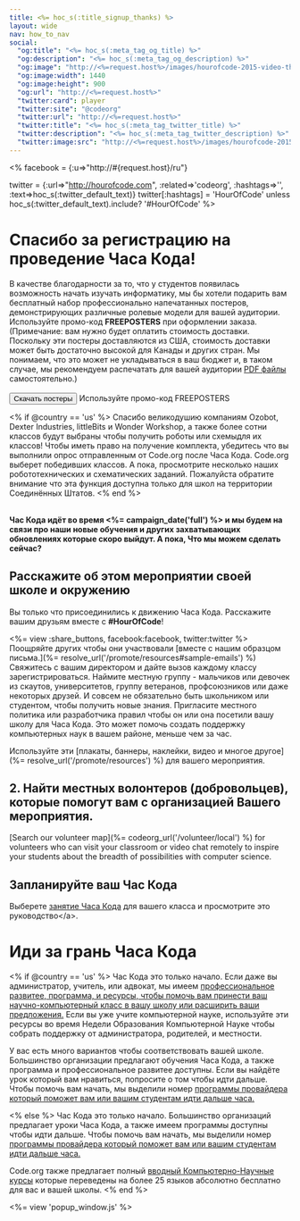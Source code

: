 ```yaml
---
title: <%= hoc_s(:title_signup_thanks) %>
layout: wide
nav: how_to_nav
social:
  "og:title": "<%= hoc_s(:meta_tag_og_title) %>"
  "og:description": "<%= hoc_s(:meta_tag_og_description) %>"
  "og:image": "http://<%=request.host%>/images/hourofcode-2015-video-thumbnail.png"
  "og:image:width": 1440
  "og:image:height": 900
  "og:url": "http://<%=request.host%>"
  "twitter:card": player
  "twitter:site": "@codeorg"
  "twitter:url": "http://<%=request.host%>"
  "twitter:title": "<%= hoc_s(:meta_tag_twitter_title) %>"
  "twitter:description": "<%= hoc_s(:meta_tag_twitter_description) %>"
  "twitter:image:src": "http://<%=request.host%>/images/hourofcode-2015-video-thumbnail.png"
---
```

<% facebook = {:u=>"http://#{request.host}/ru"}

twitter = {:url=>"http://hourofcode.com", :related=>'codeorg', :hashtags=>'', :text=>hoc_s(:twitter_default_text)} twitter[:hashtags] = 'HourOfCode' unless hoc_s(:twitter_default_text).include? '#HourOfCode' %>

# Спасибо за регистрацию на проведение Часа Кода!

В качестве благодарности за то, что у студентов появилась возможность начать изучать информатику, мы бы хотели подарить вам бесплатный набор профессионально напечатанных постеров, демонстрирующих различные ролевые модели для вашей аудитории. Используйте промо-код **FREEPOSTERS** при оформлении заказа. (Примечание: вам нужно будет оплатить стоимость доставки. Поскольку эти постеры доставляются из США, стоимость доставки может быть достаточно высокой для Канады и других стран. Мы понимаем, что это может не укладываться в ваш бюджет и, в таком случае, мы рекомендуем распечатать для вашей аудитории [PDF файлы](https://code.org/inspire) самостоятельно.)  
<br /> [<button>Скачать постеры</button>](https://store.code.org/products/code-org-posters-set-of-12) Используйте промо-код FREEPOSTERS

<% if @country == 'us' %> Спасибо великодушию компаниям Ozobot, Dexter Industries, littleBits и Wonder Workshop, а также более сотни классов будут выбраны чтобы получить роботы или схемыдля их классов! Чтобы иметь право на получение комплекта, убедитесь что вы выполнили опрос отправленным от Code.org после Часа Кода. Code.org выберет победивших классов. А пока, просмотрите несколько наших робототехнических и схематических заданий. Пожалуйста обратите внимание что эта функция доступна только для школ на территории Соединённых Штатов. <% end %>

<br /> **Час Кода идёт во время <%= campaign_date('full') %> и мы будем на связи про наши новые обучения и других захватывающих обновлениях которые скоро выйдут. А пока, Что мы можем сделать сейчас?**

## Расскажите об этом мероприятии своей школе и окружению

Вы только что присоединились к движению Часа Кода. Расскажите вашим друзьям вместе с **#HourOfCode**!

<%= view :share_buttons, facebook:facebook, twitter:twitter %> <br /> Поощряйте других чтобы они участвовали [вместе с нашим образцом письма.](%= resolve_url('/promote/resources#sample-emails') %) Свяжитесь с вашим директором и дайте вызов каждому классу зарегистрироваться. Наймите местную группу - мальчиков или девочек из скаутов, университетов, группу ветеранов, профсоюзников или даже некоторых друзей. И совсем не обязательно быть школьником или студентом, чтобы получить новые знания. Пригласите местного политика или разработчика правил чтобы он или она посетили вашу школу для Часа Кода. Это может помочь создать поддержку компьютерных наук в вашем районе, меньше чем за час.

Используйте эти [плакаты, баннеры, наклейки, видео и многое другое](%= resolve_url('/promote/resources') %) для вашего мероприятия.

## 2. Найти местных волонтеров (добровольцев), которые помогут вам с организацией Вашего мероприятия.

[Search our volunteer map](%= codeorg_url('/volunteer/local') %) for volunteers who can visit your classroom or video chat remotely to inspire your students about the breadth of possibilities with computer science.

## Запланируйте ваш Час Кода

Выберете [занятие Часа Кода](https://hourofcode.com/learn) для вашего класса и просмотрите это руководство</а>.</p> 

# Иди за грань Часа Кода

<% if @country == 'us' %> Час Кода это только начало. Если даже вы администратор, учитель, или адвокат, мы имеем [ профессиональное развитее, программа, и ресурсы, чтобы помочь вам принести ваш научно-компьютерный класс в вашу школу или расширить ваши предложения.](https://code.org/yourschool) Если вы уже учите компьютерной науке, используйте эти ресурсы во время Недели Образования Компьютерной Науке чтобы собрать поддержку от администратора, родителей, и местности.

У вас есть много вариантов чтобы соответствовать вашей школе. Большинство организации предлагают обучения Часа Кода, а также программа и профессиональное развитее доступны. Если вы найдёте урок который вам нравиться, попросите о том чтобы идти дальше. Чтобы помочь вам начать, мы выделили номер [программы провайдера который поможет вам или вашим студентам идти дальше часа.](https://hourofcode.com/beyond)

<% else %> Час Кода это только начало. Большинство организаций предлагает уроки Часа Кода, а также имеем программы доступны чтобы идти дальше. Чтобы помочь вам начать, мы выделили номер [программы провайдера который поможет вам или вашим студентам идти дальше часа.](https://hourofcode.com/beyond)

Code.org также предлагает полный [вводный Компьютерно-Научные курсы](https://code.org/educate/curriculum/cs-fundamentals-international) которые переведены на более 25 языков абсолютно бесплатно для вас и вашей школы. <% end %>

<%= view 'popup_window.js' %>